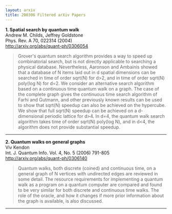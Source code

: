 ```yaml
---
layout: arxiv
title: 200306 Filtered arXiv Papers
---
```


**1.    Spatial search by quantum walk**  
Andrew M. Childs, Jeffrey Goldstone  
Phys. Rev. A 70, 022314 (2004)  
http://arxiv.org/abs/quant-ph/0306054  
<blockquote>
<p>
Grover's quantum search algorithm provides a way to speed up combinatorial search, but is not directly applicable to searching a physical database. Nevertheless, Aaronson and Ambainis showed that a database of N items laid out in d spatial dimensions can be searched in time of order sqrt(N) for d>2, and in time of order sqrt(N) poly(log N) for d=2. We consider an alternative search algorithm based on a continuous time quantum walk on a graph. The case of the complete graph gives the continuous time search algorithm of Farhi and Gutmann, and other previously known results can be used to show that sqrt(N) speedup can also be achieved on the hypercube. We show that full sqrt(N) speedup can be achieved on a d-dimensional periodic lattice for d>4. In d=4, the quantum walk search algorithm takes time of order sqrt(N) poly(log N), and in d<4, the algorithm does not provide substantial speedup.
</p>
</blockquote>

------

**2.    Quantum walks on general graphs**  
Viv Kendon  
Int. J. Quantum Info. Vol. 4, No. 5 (2006) 791-805  
http://arxiv.org/abs/quant-ph/0306140  
<blockquote>
<p>
Quantum walks, both discrete (coined) and continuous time, on a general graph of N vertices with undirected edges are reviewed in some detail. The resource requirements for implementing a quantum walk as a program on a quantum computer are compared and found to be very similar for both discrete and continuous time walks. The role of the oracle, and how it changes if more prior information about the graph is available, is also discussed.
</p>
</blockquote>

------

